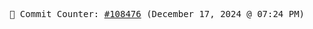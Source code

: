 <p align="center">
    <samp>
        📮 Commit Counter: <a href="https://github.com/Javascript-void0/Javascript-void0/commits/main">#108476</a> (December 17, 2024 @ 07:24 PM)
    </samp>
</p>